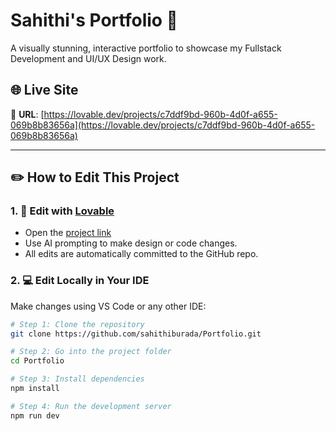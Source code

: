# Sahithi's Portfolio 🚀

A visually stunning, interactive portfolio to showcase my Fullstack Development and UI/UX Design work.

## 🌐 Live Site

🔗 **URL**: [https://lovable.dev/projects/c7ddf9bd-960b-4d0f-a655-069b8b83656a](https://lovable.dev/projects/c7ddf9bd-960b-4d0f-a655-069b8b83656a)

---

## ✏️ How to Edit This Project

### 1. 🔮 Edit with [Lovable](https://lovable.dev/projects/c7ddf9bd-960b-4d0f-a655-069b8b83656a)

- Open the [project link](https://lovable.dev/projects/c7ddf9bd-960b-4d0f-a655-069b8b83656a)
- Use AI prompting to make design or code changes.
- All edits are automatically committed to the GitHub repo.

### 2. 💻 Edit Locally in Your IDE

Make changes using VS Code or any other IDE:

```bash
# Step 1: Clone the repository
git clone https://github.com/sahithiburada/Portfolio.git

# Step 2: Go into the project folder
cd Portfolio

# Step 3: Install dependencies
npm install

# Step 4: Run the development server
npm run dev
